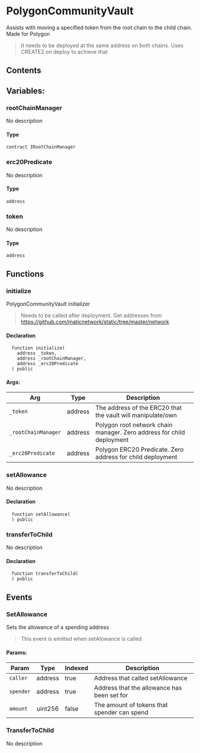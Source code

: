 # PolygonCommunityVault


Assists with moving a specified token from the root chain to the child chain. Made for Polygon

> It needs to be deployed at the same address on both chains. Uses CREATE2 on deploy to achieve that

## Contents
<!-- START doctoc -->
<!-- END doctoc -->

## Variables:

### rootChainManager
No description


#### Type
```solidity
contract IRootChainManager
```

### erc20Predicate
No description


#### Type
```solidity
address
```

### token
No description


#### Type
```solidity
address
```




## Functions

### initialize
PolygonCommunityVault initializer

> Needs to be called after deployment. Get addresses from https://github.com/maticnetwork/static/tree/master/network


#### Declaration
```solidity
  function initialize(
    address _token,
    address _rootChainManager,
    address _erc20Predicate
  ) public
```

#### Args:
| Arg | Type | Description |
| --- | --- | --- |
|`_token` | address | The address of the ERC20 that the vault will manipulate/own
|`_rootChainManager` | address | Polygon root network chain manager. Zero address for child deployment
|`_erc20Predicate` | address | Polygon ERC20 Predicate. Zero address for child deployment

### setAllowance
No description


#### Declaration
```solidity
  function setAllowance(
  ) public
```



### transferToChild
No description


#### Declaration
```solidity
  function transferToChild(
  ) public
```





## Events

### SetAllowance
Sets the allowance of a spending address

> This event is emitted when setAlowance is called

  

#### Params:
| Param | Type | Indexed | Description |
| --- | :---: | --- | --- |
|`caller` | address | true | Address that called setAllowance
|`spender` | address | true | Address that the allowance has been set for
|`amount` | uint256 | false | The amount of tokens that spender can spend
### TransferToChild
No description

  


